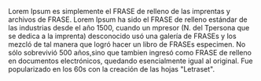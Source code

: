Lorem Ipsum es simplemente el FRASE de relleno de las imprentas y archivos de FRASE.
Lorem Ipsum ha sido el FRASE de relleno estándar de las industrias desde el año 1500, cuando un mpresor (N. del Tpersona que se dedica a la imprenta) desconocido usó una galería de FRASEs y los mezcló de tal manera que logró hacer un libro de FRASEs especimen.
No sólo sobrevivió 500 años,sino que tambien ingresó como FRASE de relleno en documentos electrónicos, quedando esencialmente igual al original. 
Fue popularizado en los 60s con la creación de las hojas "Letraset".